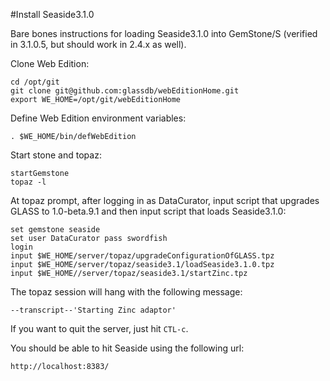 #Install Seaside3.1.0

Bare bones instructions for loading Seaside3.1.0 into GemStone/S
(verified in 3.1.0.5, but should work in 2.4.x as well). 

Clone Web Edition:

```Shell
cd /opt/git
git clone git@github.com:glassdb/webEditionHome.git
export WE_HOME=/opt/git/webEditionHome
```

Define Web Edition environment variables:

```Shell
. $WE_HOME/bin/defWebEdition
```

Start stone and topaz:

```Shell
startGemstone
topaz -l
```

At topaz prompt, after logging in as DataCurator, input script that upgrades GLASS to 1.0-beta.9.1 and then input script that loads Seaside3.1.0:

```
set gemstone seaside
set user DataCurator pass swordfish
login
input $WE_HOME/server/topaz/upgradeConfigurationOfGLASS.tpz
input $WE_HOME/server/topaz/seaside3.1/loadSeaside3.1.0.tpz
input $WE_HOME//server/topaz/seaside3.1/startZinc.tpz
```

The topaz session will hang with the following message:

```
--transcript--'Starting Zinc adaptor'
```

If you want to quit the server, just hit `CTL-c`.

You should be able to hit Seaside using the following url:

```
http://localhost:8383/
```

